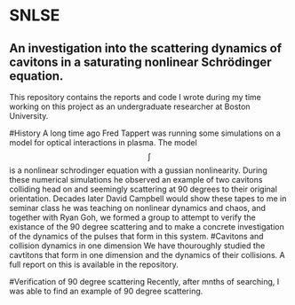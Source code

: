 # SNLSE
## An investigation into the scattering dynamics of cavitons in a saturating nonlinear Schrödinger equation.
This repository contains the reports and code I wrote during my time working on this project as an undergraduate researcher at Boston University.

#History
A long time ago Fred Tappert was running some simulations on a model for optical interactions in plasma. The model
$$\int$$
is a nonlinear schrodinger equation with a gussian nonlinearity. During these numerical simulations he observed an example of two cavitons colliding head on and seemingly scattering at 90 degrees to their original orientation.
Decades later David Campbell would show these tapes to me in seminar class he was teaching on nonlinear dynamics and chaos, and together with Ryan Goh, we formed a group to attempt to verify the existance of the 90 degree scattering and to make a concrete investigation of the dynamics of the pulses that form in this system.
#Cavitons and collision dynamics in one dimension
We have thouroughly studied the cavtitons that form in one dimension and the dynamics of their collisions. A full report on this is available in the repository.

#Verification of 90 degree scattering
Recently, after mnths of searching, I was able to find an example of 90 degree scattering.
